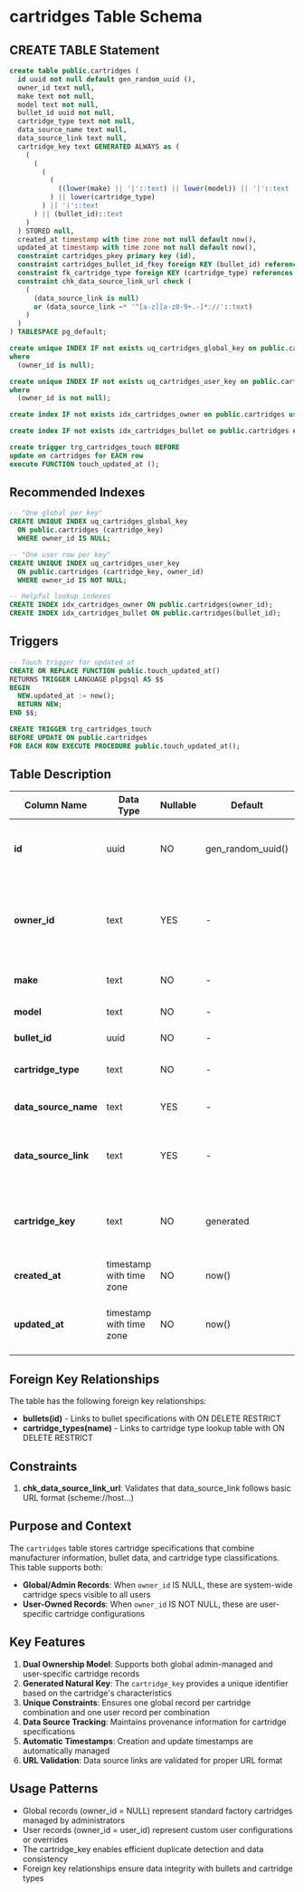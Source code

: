 # cartridges Table Schema

## CREATE TABLE Statement

```sql
create table public.cartridges (
  id uuid not null default gen_random_uuid (),
  owner_id text null,
  make text not null,
  model text not null,
  bullet_id uuid not null,
  cartridge_type text not null,
  data_source_name text null,
  data_source_link text null,
  cartridge_key text GENERATED ALWAYS as (
    (
      (
        (
          (
            ((lower(make) || '|'::text) || lower(model)) || '|'::text
          ) || lower(cartridge_type)
        ) || '|'::text
      ) || (bullet_id)::text
    )
  ) STORED null,
  created_at timestamp with time zone not null default now(),
  updated_at timestamp with time zone not null default now(),
  constraint cartridges_pkey primary key (id),
  constraint cartridges_bullet_id_fkey foreign KEY (bullet_id) references bullets (id) on delete RESTRICT,
  constraint fk_cartridge_type foreign KEY (cartridge_type) references cartridge_types (name) on delete RESTRICT,
  constraint chk_data_source_link_url check (
    (
      (data_source_link is null)
      or (data_source_link ~* '^[a-z][a-z0-9+.-]*://'::text)
    )
  )
) TABLESPACE pg_default;

create unique INDEX IF not exists uq_cartridges_global_key on public.cartridges using btree (cartridge_key) TABLESPACE pg_default
where
  (owner_id is null);

create unique INDEX IF not exists uq_cartridges_user_key on public.cartridges using btree (cartridge_key, owner_id) TABLESPACE pg_default
where
  (owner_id is not null);

create index IF not exists idx_cartridges_owner on public.cartridges using btree (owner_id) TABLESPACE pg_default;

create index IF not exists idx_cartridges_bullet on public.cartridges using btree (bullet_id) TABLESPACE pg_default;

create trigger trg_cartridges_touch BEFORE
update on cartridges for EACH row
execute FUNCTION touch_updated_at ();
```

## Recommended Indexes

```sql
-- "One global per key"
CREATE UNIQUE INDEX uq_cartridges_global_key
  ON public.cartridges (cartridge_key)
  WHERE owner_id IS NULL;

-- "One user row per key"
CREATE UNIQUE INDEX uq_cartridges_user_key
  ON public.cartridges (cartridge_key, owner_id)
  WHERE owner_id IS NOT NULL;

-- Helpful lookup indexes
CREATE INDEX idx_cartridges_owner ON public.cartridges(owner_id);
CREATE INDEX idx_cartridges_bullet ON public.cartridges(bullet_id);
```

## Triggers

```sql
-- Touch trigger for updated_at
CREATE OR REPLACE FUNCTION public.touch_updated_at()
RETURNS TRIGGER LANGUAGE plpgsql AS $$
BEGIN
  NEW.updated_at := now();
  RETURN NEW;
END $$;

CREATE TRIGGER trg_cartridges_touch
BEFORE UPDATE ON public.cartridges
FOR EACH ROW EXECUTE PROCEDURE public.touch_updated_at();
```

## Table Description

| Column Name          | Data Type                | Nullable | Default           | Description                                                                              |
|----------------------|--------------------------|----------|-------------------|------------------------------------------------------------------------------------------|
| **id**               | uuid                     | NO       | gen_random_uuid() | Primary key, auto-generated unique identifier                                            |
| **owner_id**         | text                     | YES      | -                 | Auth0 user identifier; NULL for global/admin rows, NOT NULL for user-owned rows          |
| **make**             | text                     | NO       | -                 | Cartridge manufacturer name                                                              |
| **model**            | text                     | NO       | -                 | Cartridge model name                                                                     |
| **bullet_id**        | uuid                     | NO       | -                 | Foreign key to bullets table                                                             |
| **cartridge_type**   | text                     | NO       | -                 | Foreign key to cartridge_types lookup table                                              |
| **data_source_name** | text                     | YES      | -                 | Name or description of the data source                                                   |
| **data_source_link** | text                     | YES      | -                 | URL reference to the original data source (validated by constraint)                      |
| **cartridge_key**    | text                     | NO       | generated         | Generated natural key combining make, model, cartridge_type, and bullet_id               |
| **created_at**       | timestamp with time zone | NO       | now()             | Record creation timestamp                                                                |
| **updated_at**       | timestamp with time zone | NO       | now()             | Last modification timestamp (auto-updated by trigger)                                    |

## Foreign Key Relationships

The table has the following foreign key relationships:

- **bullets(id)** - Links to bullet specifications with ON DELETE RESTRICT
- **cartridge_types(name)** - Links to cartridge type lookup table with ON DELETE RESTRICT

## Constraints

1. **chk_data_source_link_url**: Validates that data_source_link follows basic URL format (scheme://host...)

## Purpose and Context

The `cartridges` table stores cartridge specifications that combine manufacturer information, bullet data, and cartridge type classifications. This table supports both:

- **Global/Admin Records**: When `owner_id` IS NULL, these are system-wide cartridge specs visible to all users
- **User-Owned Records**: When `owner_id` IS NOT NULL, these are user-specific cartridge configurations

## Key Features

1. **Dual Ownership Model**: Supports both global admin-managed and user-specific cartridge records
2. **Generated Natural Key**: The `cartridge_key` provides a unique identifier based on the cartridge's characteristics
3. **Unique Constraints**: Ensures one global record per cartridge combination and one user record per combination
4. **Data Source Tracking**: Maintains provenance information for cartridge specifications
5. **Automatic Timestamps**: Creation and update timestamps are automatically managed
6. **URL Validation**: Data source links are validated for proper URL format

## Usage Patterns

- Global records (owner_id = NULL) represent standard factory cartridges managed by administrators
- User records (owner_id = user_id) represent custom user configurations or overrides
- The cartridge_key enables efficient duplicate detection and data consistency
- Foreign key relationships ensure data integrity with bullets and cartridge types